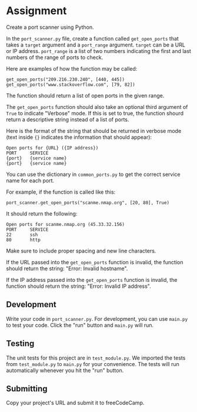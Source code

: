 # Assignment

Create a port scanner using Python.

In the `port_scanner.py` file, create a function called `get_open_ports` that takes a `target` argument and a `port_range` argument. `target` can be a URL or IP address. `port_range` is a list of two numbers indicating the first and last numbers of the range of ports to check.

Here are examples of how the function may be called:

```()
get_open_ports("209.216.230.240", [440, 445])
get_open_ports("www.stackoverflow.com", [79, 82])
```

The function should return a list of open ports in the given range.

The `get_open_ports` function should also take an optional third argument of `True` to indicate "Verbose" mode. If this is set to true, the function shourd return a descriptive string instead of a list of ports.

Here is the format of the string that should be returned in verbose mode (text inside `{}` indicates the information that should appear):

```()
Open ports for {URL} ({IP address})
PORT     SERVICE
{port}   {service name}
{port}   {service name}
```

You can use the dictionary in `common_ports.py` to get the correct service name for each port.

For example, if the function is called like this:

```()
port_scanner.get_open_ports("scanme.nmap.org", [20, 80], True)
```

It should return the following:

```()
Open ports for scanme.nmap.org (45.33.32.156)
PORT     SERVICE
22       ssh
80       http
```

Make sure to include proper spacing and new line characters.

If the URL passed into the `get_open_ports` function is invalid, the function should return the string: "Error: Invalid hostname".

If the IP address passed into the `get_open_ports` function is invalid, the function should return the string: "Error: Invalid IP address".

## Development

Write your code in `port_scanner.py`. For development, you can use `main.py` to test your code. Click the "run" button and `main.py` will run.

## Testing

The unit tests for this project are in `test_module.py`. We imported the tests from `test_module.py` to `main.py` for your convenience. The tests will run automatically whenever you hit the "run" button.

## Submitting

Copy your project's URL and submit it to freeCodeCamp.
